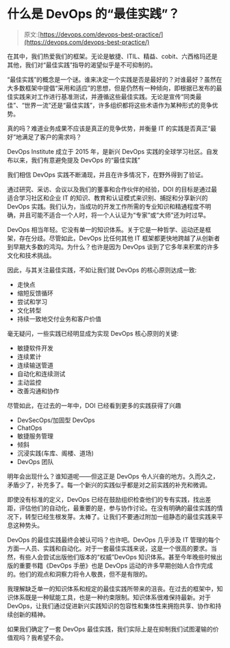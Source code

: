 # 什么是 DevOps 的“最佳实践”？

> 原文:[https://devops.com/devops-best-practice/](https://devops.com/devops-best-practice/)

在其中，我们热爱我们的框架。无论是敏捷、ITIL、精益、cobit、六西格玛还是其他，我们对“最佳实践”指导的渴望似乎是不可抑制的。

“最佳实践”的概念是一个谜。谁来决定一个实践是否是最好的？对谁最好？虽然在大多数框架中提倡“采用和适应”的思想，但是仍然有一种倾向，即根据已发布的最佳实践来对工作进行基准测试，并遵循这些最佳实践。无论是宣传“同类最佳”、“世界一流”还是“最佳实践”，许多组织都将这些术语作为某种形式的竞争优势。

真的吗？难道业务成果不应该是真正的竞争优势，并衡量 IT 的实践是否真正“最好”地满足了客户的需求吗？

DevOps Institute 成立于 2015 年，是新兴 DevOps 实践的全球学习社区。自发布以来，我们有意避免提及 DevOps 的“最佳实践”

我们相信 DevOps 实践不断涌现，并且在许多情况下，在野外得到了验证。

通过研究、采访、会议以及我们的董事和合作伙伴的经验，DOI 的目标是通过最适合学习社区和企业 IT 的知识、教育和认证模式来识别、捕捉和分享新兴的 DevOps 实践。我们认为，当成功的开发工作所需的专业知识和精通程度不明确，并且可能不适合一个人时，将一个人认证为“专家”或“大师”还为时过早。

DevOps 相当年轻。它没有单一的知识体系。关于它是一种哲学、运动还是框架，存在分歧。尽管如此，DevOps 比任何其他 IT 框架都更快地跨越了从创新者到早期大多数的鸿沟。为什么？也许是因为 DevOps 谈到了它多年来积累的许多文化和技术挑战。

因此，与其关注最佳实践，不如让我们就 DevOps 的核心原则达成一致:

*   走快点
*   缩短反馈循环
*   尝试和学习
*   文化转型
*   持续一致地交付业务和客户价值

毫无疑问，一些实践已经明显成为实现 DevOps 核心原则的关键:

*   敏捷软件开发
*   连续累计
*   连续输送管道
*   自动化和连续测试
*   主动监控
*   改善沟通和协作

尽管如此，在过去的一年中，DOI 已经看到更多的实践获得了兴趣

*   DevSecOps/加固型 DevOps
*   ChatOps
*   敏捷服务管理
*   倾斜
*   沉浸实践(车库、阁楼、道场)
*   DevOps 团队

明年会出现什么？谁知道呢——但这正是 DevOps 令人兴奋的地方。久而久之，矛盾少了，补充多了。每一个新兴的实践似乎都是对之前实践的补充和微调。

即使没有标准的定义，DevOps 已经在鼓励组织检查他们的专有实践，找出差距，评估他们的自动化，最重要的是，参与协作讨论。在没有明确的最佳实践的情况下，转型已经生根发芽。太棒了。让我们不要通过附加一组静态的最佳实践来平息这种势头。

DevOps 的最佳实践最终会被认可吗？也许吧。DevOps 几乎涉及 IT 管理的每个方面—人员、实践和自动化。对于一套最佳实践来说，这是一个很高的要求。当然，有些人会尝试出版他们版本的“权威”DevOps 知识体系。甚至今年晚些时候出版的重要书籍《DevOps 手册》也是 DevOps 运动的许多早期创始人合作完成的。他们的观点和洞察力将令人敬畏，但不是有限的。

我理解缺乏单一的知识体系和规定的最佳实践所带来的沮丧。在过去的框架中，知识体系既是一种赋能工具，也是一种约束限制。知识体系很难保持最新。对于 DevOps，让我们通过促进新兴实践知识的包容性和集体性来拥抱共享、协作和持续创新的精神。

如果我们确定了一套 DevOps 最佳实践，我们实际上是在抑制我们试图灌输的价值观吗？我希望不会。